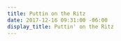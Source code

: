 ```yaml
---
title: Puttin on the Ritz
date: 2017-12-16 09:31:00 -06:00
display_title: Puttin' on the Ritz
---
```


